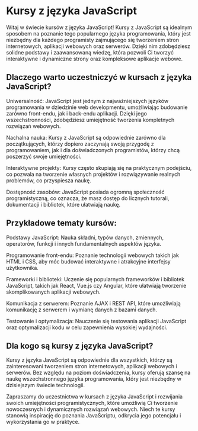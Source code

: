 # Kursy z języka JavaScript
Witaj w świecie kursów z języka JavaScript! Kursy z JavaScript są idealnym sposobem na poznanie tego popularnego języka programowania, który jest niezbędny dla każdego programisty zajmującego się tworzeniem stron internetowych, aplikacji webowych oraz serwerów. Dzięki nim zdobędziesz solidne podstawy i zaawansowaną wiedzę, która pozwoli Ci tworzyć interaktywne i dynamiczne strony oraz kompleksowe aplikacje webowe.

## Dlaczego warto uczestniczyć w kursach z języka JavaScript?
Uniwersalność: JavaScript jest jednym z najważniejszych języków programowania w dziedzinie web developmentu, umożliwiając budowanie zarówno front-endu, jak i back-endu aplikacji. Dzięki jego wszechstronności, zdobędziesz umiejętność tworzenia kompletnych rozwiązań webowych.

Nachalna nauka: Kursy z JavaScript są odpowiednie zarówno dla początkujących, którzy dopiero zaczynają swoją przygodę z programowaniem, jak i dla doświadczonych programistów, którzy chcą poszerzyć swoje umiejętności.

Interaktywne projekty: Kursy często skupiają się na praktycznym podejściu, co pozwala na tworzenie własnych projektów i rozwiązywanie realnych problemów, co przyspiesza naukę.

Dostępność zasobów: JavaScript posiada ogromną społeczność programistyczną, co oznacza, że ​​masz dostęp do licznych tutorali, dokumentacji i bibliotek, które ułatwiają naukę.

## Przykładowe tematy kursów:
Podstawy JavaScript: Nauka składni, typów danych, zmiennych, operatorów, funkcji i innych fundamentalnych aspektów języka.

Programowanie front-endu: Poznanie technologii webowych takich jak HTML i CSS, aby móc budować interaktywne i atrakcyjne interfejsy użytkownika.

Frameworki i biblioteki: Uczenie się popularnych frameworków i bibliotek JavaScript, takich jak React, Vue.js czy Angular, które ułatwiają tworzenie skomplikowanych aplikacji webowych.

Komunikacja z serwerem: Poznanie AJAX i REST API, które umożliwiają komunikację z serwerem i wymianę danych z bazami danych.

Testowanie i optymalizacja: Nauczenie się testowania aplikacji JavaScript oraz optymalizacji kodu w celu zapewnienia wysokiej wydajności.

## Dla kogo są kursy z języka JavaScript?
Kursy z języka JavaScript są odpowiednie dla wszystkich, którzy są zainteresowani tworzeniem stron internetowych, aplikacji webowych i serwerów. Bez względu na poziom doświadczenia, kursy oferują szansę na naukę wszechstronnego języka programowania, który jest niezbędny w dzisiejszym świecie technologii.

Zapraszamy do uczestnictwa w kursach z języka JavaScript i rozwijania swoich umiejętności programistycznych, które umożliwią Ci tworzenie nowoczesnych i dynamicznych rozwiązań webowych. Niech te kursy stanowią inspirację do poznania JavaScriptu, odkrycia jego potencjału i wykorzystania go w praktyce.

